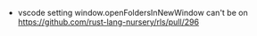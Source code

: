 - vscode setting window.openFoldersInNewWindow can't be on https://github.com/rust-lang-nursery/rls/pull/296
